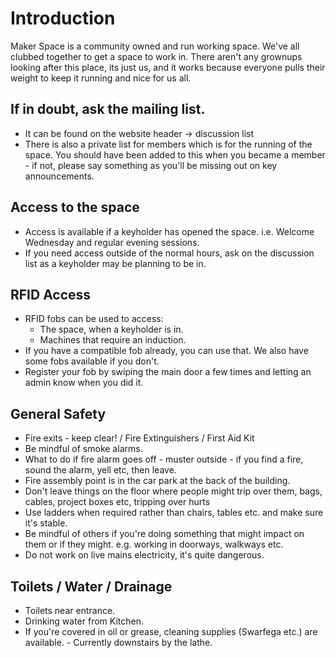 # Introduction

Maker Space is a community owned and run working space.
We've all clubbed together to get a space to work in.
There aren't any grownups looking after this place, its just us, and it works because everyone pulls their weight to keep it running and nice for us all.


## If in doubt, ask the mailing list. 
- It can be found on the website header -> discussion list
- There is also a private list for members which is for the running of the space. You should have been added to this when you became a member - if not, please say something as you'll be missing out on key announcements. 
 

## Access to the space  
- Access is available if a keyholder has opened the space. i.e. Welcome Wednesday and regular evening sessions.
- If you need access outside of the normal hours, ask on the discussion list as a keyholder may be planning to be in.


## RFID Access 
- RFID fobs can be used to access:
    - The space, when a keyholder is in.
    - Machines that require an induction.
- If you have a compatible fob already, you can use that.  We also have some fobs available if you don't.
- Register your fob by swiping the main door a few times and letting an admin know when you did it.
 

## General Safety
- Fire exits - keep clear! / Fire Extinguishers / First Aid Kit
- Be mindful of smoke alarms.
- What to do if fire alarm goes off - muster outside - if you find a fire, sound the alarm, yell etc, then leave.
- Fire assembly point is in the car park at the back of the building.
- Don't leave things on the floor where people might trip over them, bags, cables, project boxes etc, tripping over hurts
- Use ladders when required rather than chairs, tables etc. and make sure it's stable.
- Be mindful of others if you're doing something that might impact on them or if they might. e.g. working in doorways, walkways etc.
- Do not work on live mains electricity, it's quite dangerous.
 

## Toilets / Water / Drainage
- Toilets near entrance.
- Drinking water from Kitchen.
- If you're covered in oil or grease, cleaning supplies (Swarfega etc.) are available. - Currently downstairs by the lathe.
